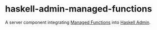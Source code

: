 # haskell-admin-managed-functions

A server component integrating [Managed Functions](https://github.com/martin-bednar/managed-functions) into [Haskell Admin](https://github.com/martin-bednar/haskell-admin).
